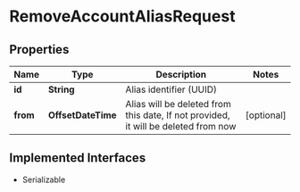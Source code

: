 

# RemoveAccountAliasRequest


## Properties

| Name | Type | Description | Notes |
|------------ | ------------- | ------------- | -------------|
|**id** | **String** | Alias identifier (UUID) |  |
|**from** | **OffsetDateTime** | Alias will be deleted from this date, If not provided, it will be deleted from now |  [optional] |


## Implemented Interfaces

* Serializable


